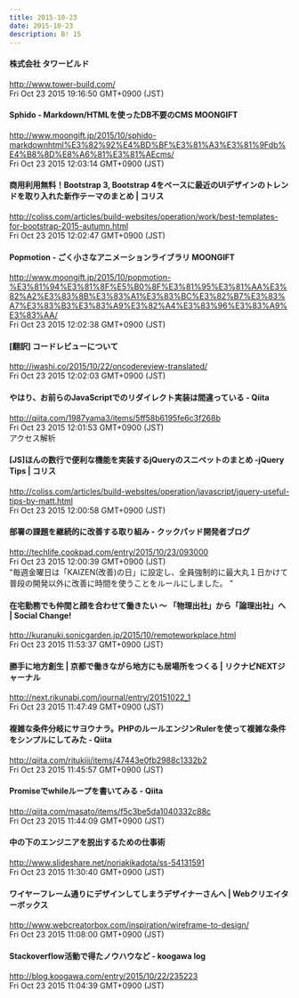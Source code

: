 ```yaml
---
title: 2015-10-23
date: 2015-10-23
description: B! 15
---
```


#### 株式会社 タワービルド
http://www.tower-build.com/<br>
Fri Oct 23 2015 19:16:50 GMT+0900 (JST)<br>


#### Sphido - Markdown/HTMLを使ったDB不要のCMS MOONGIFT
http://www.moongift.jp/2015/10/sphido-markdownhtml%E3%82%92%E4%BD%BF%E3%81%A3%E3%81%9Fdb%E4%B8%8D%E8%A6%81%E3%81%AEcms/<br>
Fri Oct 23 2015 12:03:14 GMT+0900 (JST)<br>


####   商用利用無料！Bootstrap 3, Bootstrap 4をベースに最近のUIデザインのトレンドを取り入れた新作テーマのまとめ | コリス
http://coliss.com/articles/build-websites/operation/work/best-templates-for-bootstrap-2015-autumn.html<br>
Fri Oct 23 2015 12:02:47 GMT+0900 (JST)<br>


#### Popmotion - ごく小さなアニメーションライブラリ MOONGIFT
http://www.moongift.jp/2015/10/popmotion-%E3%81%94%E3%81%8F%E5%B0%8F%E3%81%95%E3%81%AA%E3%82%A2%E3%83%8B%E3%83%A1%E3%83%BC%E3%82%B7%E3%83%A7%E3%83%B3%E3%83%A9%E3%82%A4%E3%83%96%E3%83%A9%E3%83%AA/<br>
Fri Oct 23 2015 12:02:38 GMT+0900 (JST)<br>


#### [翻訳] コードレビューについて
http://iwashi.co/2015/10/22/oncodereview-translated/<br>
Fri Oct 23 2015 12:02:03 GMT+0900 (JST)<br>


#### やはり、お前らのJavaScriptでのリダイレクト実装は間違っている - Qiita
http://qiita.com/1987yama3/items/5ff58b6195fe6c3f268b<br>
Fri Oct 23 2015 12:01:53 GMT+0900 (JST)<br>
アクセス解析


####   [JS]ほんの数行で便利な機能を実装するjQueryのスニペットのまとめ -jQuery Tips | コリス
http://coliss.com/articles/build-websites/operation/javascript/jquery-useful-tips-by-matt.html<br>
Fri Oct 23 2015 12:00:58 GMT+0900 (JST)<br>


#### 部署の課題を継続的に改善する取り組み - クックパッド開発者ブログ
http://techlife.cookpad.com/entry/2015/10/23/093000<br>
Fri Oct 23 2015 12:00:39 GMT+0900 (JST)<br>
“毎週金曜日は「KAIZEN(改善)の日」に設定し、全員強制的に最大丸１日かけて普段の開発以外に改善に時間を使うことをルールにしました。 ”


#### 在宅勤務でも仲間と顔を合わせて働きたい 〜 「物理出社」から「論理出社」へ | Social Change!
http://kuranuki.sonicgarden.jp/2015/10/remoteworkplace.html<br>
Fri Oct 23 2015 11:53:37 GMT+0900 (JST)<br>


#### 勝手に地方創生 | 京都で働きながら地方にも居場所をつくる | リクナビNEXTジャーナル
http://next.rikunabi.com/journal/entry/20151022_1<br>
Fri Oct 23 2015 11:47:49 GMT+0900 (JST)<br>


#### 複雑な条件分岐にサヨウナラ。PHPのルールエンジンRulerを使って複雑な条件をシンプルにしてみた - Qiita
http://qiita.com/ritukiii/items/47443e0fb2988c1332b2<br>
Fri Oct 23 2015 11:45:57 GMT+0900 (JST)<br>


#### Promiseでwhileループを書いてみる - Qiita
http://qiita.com/masato/items/f5c3be5da1040332c88c<br>
Fri Oct 23 2015 11:44:09 GMT+0900 (JST)<br>


#### 中の下のエンジニアを脱出するための仕事術
http://www.slideshare.net/noriakikadota/ss-54131591<br>
Fri Oct 23 2015 11:30:40 GMT+0900 (JST)<br>


#### ワイヤーフレーム通りにデザインしてしまうデザイナーさんへ | Webクリエイターボックス
http://www.webcreatorbox.com/inspiration/wireframe-to-design/<br>
Fri Oct 23 2015 11:08:00 GMT+0900 (JST)<br>


#### Stackoverflow活動で得たノウハウなど - koogawa log
http://blog.koogawa.com/entry/2015/10/22/235223<br>
Fri Oct 23 2015 11:04:39 GMT+0900 (JST)<br>


